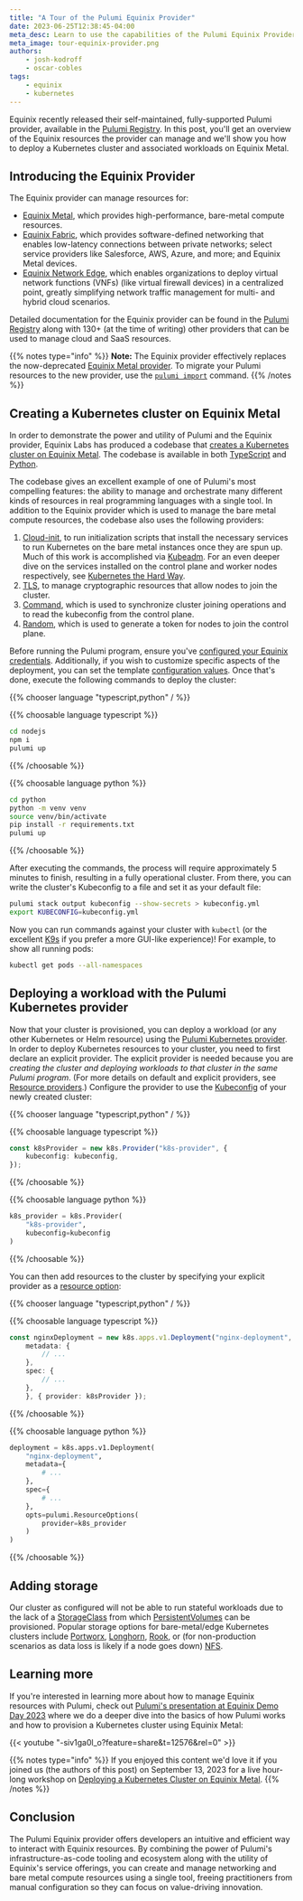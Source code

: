 ```yaml
---
title: "A Tour of the Pulumi Equinix Provider"
date: 2023-06-25T12:38:45-04:00
meta_desc: Learn to use the capabilities of the Pulumi Equinix Provider, including how to deploy Kubernetes on Equinix Metal.
meta_image: tour-equinix-provider.png
authors:
    - josh-kodroff
    - oscar-cobles
tags:
    - equinix
    - kubernetes
---
```


Equinix recently released their self-maintained, fully-supported Pulumi provider, available in the [Pulumi Registry](https://www.pulumi.com/registry/packages/equinix/). In this post, you'll get an overview of the Equinix resources the provider can manage and we'll show you how to deploy a Kubernetes cluster and associated workloads on Equinix Metal.

<!--more-->

## Introducing the Equinix Provider

The Equinix provider can manage resources for:

- [Equinix Metal](https://www.equinix.com/products/digital-infrastructure-services/equinix-metal), which provides high-performance, bare-metal compute resources.
- [Equinix Fabric](https://www.equinix.com/products/digital-infrastructure-services/equinix-fabric), which provides software-defined networking that enables low-latency connections between private networks; select service providers like Salesforce, AWS, Azure, and more; and Equinix Metal devices.
- [Equinix Network Edge](https://www.equinix.com/products/digital-infrastructure-services/network-edge), which enables organizations to deploy virtual network functions (VNFs) (like virtual firewall devices) in a centralized point, greatly simplifying network traffic management for multi- and hybrid cloud scenarios.

Detailed documentation for the Equinix provider can be found in the [Pulumi Registry](https://www.pulumi.com/registry/) along with 130+ (at the time of writing) other providers that can be used to manage cloud and SaaS resources.

{{% notes type="info" %}}
**Note:** The Equinix provider effectively replaces the now-deprecated [Equinix Metal provider](https://www.pulumi.com/registry/packages/equinix-metal/). To migrate your Pulumi resources to the new provider, use the [`pulumi import`](https://www.pulumi.com/docs/cli/commands/pulumi_import/) command.
{{% /notes %}}

## Creating a Kubernetes cluster on Equinix Metal

In order to demonstrate the power and utility of Pulumi and the Equinix provider, Equinix Labs has produced a codebase that [creates a Kubernetes cluster on Equinix Metal](https://github.com/equinix-labs/pulumi-equinix-kubernetes-cluster/). The codebase is available in both [TypeScript](https://github.com/equinix-labs/pulumi-equinix-kubernetes-cluster/tree/main/nodejs) and [Python](https://github.com/equinix-labs/pulumi-equinix-kubernetes-cluster/tree/main/python).

The codebase gives an excellent example of one of Pulumi's most compelling features: the ability to manage and orchestrate many different kinds of resources in real programming languages with a single tool. In addition to the Equinix provider which is used to manage the bare metal compute resources, the codebase also uses the following providers:

1. [Cloud-init](https://www.pulumi.com/registry/packages/cloudinit/), to run initialization scripts that install the necessary services to run Kubernetes on the bare metal instances once they are spun up. Much of this work is accomplished via [Kubeadm](https://kubernetes.io/docs/reference/setup-tools/kubeadm/). For an even deeper dive on the services installed on the control plane and worker nodes respectively, see [Kubernetes the Hard Way](https://github.com/kelseyhightower/kubernetes-the-hard-way).
1. [TLS](https://www.pulumi.com/registry/packages/tls/), to manage cryptographic resources that allow nodes to join the cluster.
1. [Command](https://www.pulumi.com/registry/packages/command/), which is used to synchronize cluster joining operations and to read the kubeconfig from the control plane.
1. [Random](https://www.pulumi.com/registry/packages/random/), which is used to generate a token for nodes to join the control plane.

Before running the Pulumi program, ensure you've [configured your Equinix credentials](https://www.pulumi.com/registry/packages/equinix/installation-configuration/#credentials). Additionally, if you wish to customize specific aspects of the deployment, you can set the template [configuration values](https://github.com/equinix-labs/pulumi-equinix-kubernetes-cluster/#configuration-variables). Once that's done, execute the following commands to deploy the cluster:

{{% chooser language "typescript,python" / %}}

{{% choosable language typescript %}}

```bash
cd nodejs
npm i
pulumi up
```

{{% /choosable %}}

{{% choosable language python %}}

```bash
cd python
python -m venv venv
source venv/bin/activate
pip install -r requirements.txt
pulumi up
```

{{% /choosable %}}

After executing the commands, the process will require approximately 5 minutes to finish, resulting in a fully operational cluster. From there, you can write the cluster's Kubeconfig to a file and set it as your default file:

```bash
pulumi stack output kubeconfig --show-secrets > kubeconfig.yml
export KUBECONFIG=kubeconfig.yml
```

Now you can run commands against your cluster with `kubectl` (or the excellent [K9s](https://k9scli.io/) if you prefer a more GUI-like experience)! For example, to show all running pods:

```bash
kubectl get pods --all-namespaces
```

## Deploying a workload with the Pulumi Kubernetes provider

Now that your cluster is provisioned, you can deploy a workload (or any other Kubernetes or Helm resource) using the [Pulumi Kubernetes provider](https://www.pulumi.com/registry/packages/kubernetes/). In order to deploy Kubernetes resources to your cluster, you need to first declare an explicit provider. The explicit provider is needed because you are _creating the cluster and deploying workloads to that cluster in the same Pulumi program_. (For more details on default and explicit providers, see [Resource providers](https://www.pulumi.com/docs/concepts/resources/providers/).) Configure the provider to use the [Kubeconfig](https://kubernetes.io/docs/concepts/configuration/organize-cluster-access-kubeconfig/) of your newly created cluster:

{{% chooser language "typescript,python" / %}}

{{% choosable language typescript %}}

```typescript
const k8sProvider = new k8s.Provider("k8s-provider", {
    kubeconfig: kubeconfig,
});
```

{{% /choosable %}}

{{% choosable language python %}}

```python
k8s_provider = k8s.Provider(
    "k8s-provider",
    kubeconfig=kubeconfig
)
```

{{% /choosable %}}

You can then add resources to the cluster by specifying your explicit provider as a [resource option](https://www.pulumi.com/docs/concepts/options/):

{{% chooser language "typescript,python" / %}}

{{% choosable language typescript %}}

```typescript
const nginxDeployment = new k8s.apps.v1.Deployment("nginx-deployment", {
    metadata: {
        // ...
    },
    spec: {
        // ...
    },
    }, { provider: k8sProvider });
```

{{% /choosable %}}

{{% choosable language python %}}

```python
deployment = k8s.apps.v1.Deployment(
    "nginx-deployment",
    metadata={
        # ...
    },
    spec={
        # ...
    },
    opts=pulumi.ResourceOptions(
        provider=k8s_provider
    )
)
```

{{% /choosable %}}

## Adding storage

Our cluster as configured will not be able to run stateful workloads due to the lack of a [StorageClass](https://kubernetes.io/docs/concepts/storage/storage-classes/) from which [PersistentVolumes](https://kubernetes.io/docs/concepts/storage/persistent-volumes/) can be provisioned. Popular storage options for bare-metal/edge Kubernetes clusters include [Portworx](https://www.purestorage.com/products/cloud-native-applications/portworx.html), [Longhorn](https://longhorn.io/), [Rook](https://rook.io/), or (for non-production scenarios as data loss is likely if a node goes down) [NFS](https://kubernetes.io/docs/concepts/storage/storage-classes/#nfs).

## Learning more

If you're interested in learning more about how to manage Equinix resources with Pulumi, check out [Pulumi's presentation at Equinix Demo Day 2023](https://youtu.be/-siv1ga0l_o) where we do a deeper dive into the basics of how Pulumi works and how to provision a Kubernetes cluster using Equinix Metal:

{{< youtube "-siv1ga0l_o?feature=share&t=12576&rel=0" >}}

{{% notes type="info" %}}
If you enjoyed this content we'd love it if you joined us (the authors of this post) on September 13, 2023 for a live hour-long workshop on [Deploying a Kubernetes Cluster on Equinix Metal](https://www.pulumi.com/resources/deploying-a-kubernetes-cluster-on-equinix-metal/).
{{% /notes %}}

## Conclusion

The Pulumi Equinix provider offers developers an intuitive and efficient way to interact with Equinix resources. By combining the power of Pulumi's infrastructure-as-code tooling and ecosystem along with the utility of Equinix's service offerings, you can create and manage networking and bare metal compute resources using a single tool, freeing practitioners from manual configuration so they can focus on value-driving innovation.

